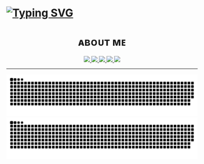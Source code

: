 <h1>
 <a href="https://git.io/typing-svg">
  <img src="https://readme-typing-svg.herokuapp.com?font=VT323&pause=1000&color=10F700&width=440&lines=%22Heya%2C+I'm+Pawele!%F0%9F%91%8B%F0%9F%8F%BB%22;%22Just+a+guy+who+likes+to+code+from+time+to+time.%22;%22Hope+you+find+what+you're+looking+for!%22;%22Have+a+wonderful+day!+ッ%22" alt="Typing SVG" />
 </a>
</h1>
<div align = "center">
<h1>ᴀʙᴏᴜᴛ ᴍᴇ</h1>

<a href="https://discord.com/users/303108947261259776">
    <picture>
        <source
          srcset="https://lanyard-profile-readme.vercel.app/api/303108947261259776?theme=dark&bg=0d1117&hideTimestamp=true&borderRadius=5px"
          media="(prefers-color-scheme:dark)" />
        <source
          srcset="https://lanyard-profile-readme.vercel.app/api/303108947261259776?theme=light&hideTimestamp=true&borderRadius=5px"
          media="(prefers-color-scheme:light), (prefers-color-scheme:no-preference)" />
        <img src="https://lanyard-profile-readme.vercel.app/api/303108947261259776?hideTimestamp=true&borderRadius=5px"/>
    </picture>
</a>
<a href="https://github.com/xaarii/">
    <picture>
        <source
          srcset="https://github-readme-stats.vercel.app/api?username=xaarii&count_private=true&show_owner=true&show_icons=true&bg_color=0d1117&title_color=ffffff&text_color=ffffff&icon_color=db1cff&hide_border=true"
          media="(prefers-color-scheme:dark)" />
        <source
          srcset="https://github-readme-stats.vercel.app/api?username=xaarii&count_private=true&show_owner=true&show_icons=true&hide_border=true"
          media="(prefers-color-scheme:light), (prefers-color-scheme:no-preference)" />
        <img src="https://github-readme-stats.vercel.app/api?username=xaarii&count_private=true&show_owner=true&show_icons=true&hide_border=true" />
    </picture>
</a>
<a href="https://github.com/xaarii/">
    <picture>
        <source
          srcset="https://github-readme-stats.vercel.app/api/top-langs/?username=xaarii&layout=compact&count_private=true&langs_count=8&card_width=445&bg_color=0d1117&title_color=ffffff&text_color=ffffff&icon_color=db1cff&hide_border=true"
          media="(prefers-color-scheme:dark)" />
        <source
          srcset="https://github-readme-stats.vercel.app/api/top-langs/?username=xaarii&layout=compact&count_private=true&langs_count=8&card_width=445&hide_border=true"
          media="(prefers-color-scheme:light), (prefers-color-scheme:no-preference)" />
        <img src="https://github-readme-stats.vercel.app/api/top-langs/?username=xaarii&layout=compact&count_private=true&langs_count=8&card_width=445&hide_border=true" />
    </picture>
</a>
<a href="https://wakatime.com/@66bd1434-19d9-4408-aff0-3fa676f3a321">
    <picture>
        <source
          srcset="https://github-readme-stats.vercel.app/api/wakatime?username=Pawele&theme=dark&bg_color=0d1117&hide_border=true"
          media="(prefers-color-scheme:dark)" />
        <source
          srcset="https://github-readme-stats.vercel.app/api/wakatime?username=Pawele&hide_border=true"
          media="(prefers-color-scheme:light), (prefers-color-scheme:no-preference)" />
        <img src="https://github-readme-stats.vercel.app/api/wakatime?username=Pawele&hide_border=true" />
    </picture>
</a>
<a href="https://github.com/xaarii/">
    <picture>
        <source
          srcset="https://github-readme-streak-stats.herokuapp.com?user=xaarii&hide_border=true&background=0D1117&currStreakLabel=FFFFFF&sideLabels=FFFFFF&currStreakNum=FFFFFF&dates=FFFFFF&sideNums=FFFFFF&fire=db1cff&ring=db1cff&stroke=FFFFFFFF"
          media="(prefers-color-scheme:dark)" />
        <source
          srcset="https://github-readme-streak-stats.herokuapp.com?user=xaarii&hide_border=true"
          media="(prefers-color-scheme:light), (prefers-color-scheme:no-preference)" />
        <img src="https://github-readme-streak-stats.herokuapp.com?user=xaarii&hide_border=true" />
    </picture>
</a>
</div>


-------------------------------------

![github contribution grid snake animation](https://raw.githubusercontent.com/xaarii/xaarii/output/github-contribution-grid-snake-dark.svg#gh-dark-mode-only)![github contribution grid snake animation](https://raw.githubusercontent.com/xaarii/xaarii/output/github-contribution-grid-snake.svg#gh-light-mode-only)
